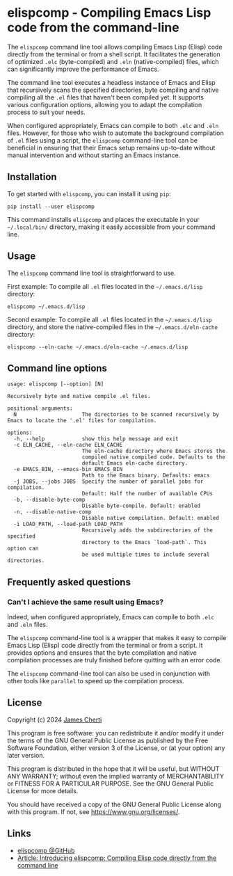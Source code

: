 # elispcomp - Compiling Emacs Lisp code from the command-line

The `elispcomp` command line tool allows compiling Emacs Lisp (Elisp) code directly from the terminal or from a shell script. It facilitates the generation of optimized `.elc` (byte-compiled) and `.eln` (native-compiled) files, which can significantly improve the performance of Emacs.

The command line tool executes a headless instance of Emacs and Elisp that recursively scans the specified directories, byte compiling and native compiling all the `.el` files that haven't been compiled yet. It supports various configuration options, allowing you to adapt the compilation process to suit your needs.

When configured appropriately, Emacs can compile to both `.elc` and `.eln` files. However, for those who wish to automate the background compilation of `.el` files using a script, the `elispcomp` command-line tool can be beneficial in ensuring that their Emacs setup remains up-to-date without manual intervention and without starting an Emacs instance.

## Installation

To get started with `elispcomp`, you can install it using `pip`:
```
pip install --user elispcomp
```

This command installs `elispcomp` and places the executable in your `~/.local/bin/` directory, making it easily accessible from your command line.

## Usage

The `elispcomp` command line tool is straightforward to use.

First example: To compile all `.el` files located in the `~/.emacs.d/lisp` directory:
```
elispcomp ~/.emacs.d/lisp
```

Second example: To compile all `.el` files located in the `~/.emacs.d/lisp` directory, and store the native-compiled files in the `~/.emacs.d/eln-cache` directory:
```
elispcomp --eln-cache ~/.emacs.d/eln-cache ~/.emacs.d/lisp
```

## Command line options

```
usage: elispcomp [--option] [N]

Recursively byte and native compile .el files.

positional arguments:
  N                     The directories to be scanned recursively by Emacs to locate the '.el' files for compilation.

options:
  -h, --help            show this help message and exit
  -c ELN_CACHE, --eln-cache ELN_CACHE
                        The eln-cache directory where Emacs stores the
                        compiled native compiled code. Defaults to the
                        default Emacs eln-cache directory.
  -e EMACS_BIN, --emacs-bin EMACS_BIN
                        Path to the Emacs binary. Defaults: emacs
  -j JOBS, --jobs JOBS  Specify the number of parallel jobs for compilation.
                        Default: Half the number of available CPUs
  -b, --disable-byte-comp
                        Disable byte-compile. Default: enabled
  -n, --disable-native-comp
                        Disable native compilation. Default: enabled
  -i LOAD_PATH, --load-path LOAD_PATH
                        Recursively adds the subdirectories of the specified
                        directory to the Emacs `load-path`. This option can
                        be used multiple times to include several directories.
```

## Frequently asked questions

### Can't I achieve the same result using Emacs?

Indeed, when configured appropriately, Emacs can compile to both `.elc` and `.eln` files.

The `elispcomp` command-line tool is a wrapper that makes it easy to compile Emacs Lisp (Elisp) code directly from the terminal or from a script. It provides options and ensures that the byte compilation and native compilation processes are truly finished before quitting with an error code.

The `elispcomp` command-line tool can also be used in conjunction with other tools like `parallel` to speed up the compilation process.

## License

Copyright (c) 2024 [James Cherti](https://www.jamescherti.com)

This program is free software: you can redistribute it and/or modify it under the terms of the GNU General Public License as published by the Free Software Foundation, either version 3 of the License, or (at your option) any later version.

This program is distributed in the hope that it will be useful, but WITHOUT ANY WARRANTY; without even the implied warranty of MERCHANTABILITY or FITNESS FOR A PARTICULAR PURPOSE. See the GNU General Public License for more details.

You should have received a copy of the GNU General Public License along with this program. If not, see <https://www.gnu.org/licenses/>.

## Links

- [elispcomp @GitHub](https://github.com/jamescherti/elispcomp)
- [Article: Introducing elispcomp: Compiling Elisp code directly from the command line](https://www.jamescherti.com/elispcomp-elisp-compilation-from-command-line/)

